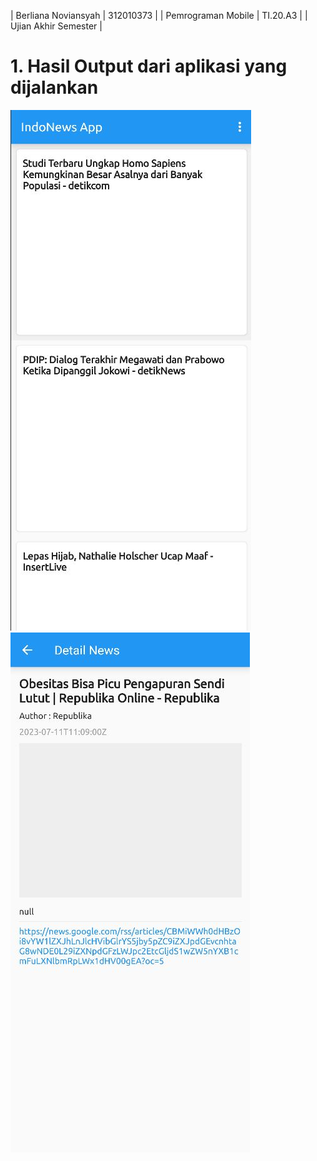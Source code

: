 |  Berliana Noviansyah  |  312010373  |
|   Pemrograman Mobile  |   TI.20.A3  |
|        Ujian Akhir Semester         |


# 1. Hasil Output dari aplikasi yang dijalankan 

![gambar_ss1](image/1.jpg)
![gambar_ss2](image/2.jpg)
